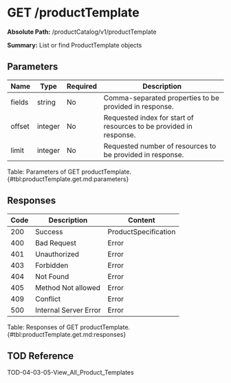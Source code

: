 <!--
    ATTENTION: This file was generated via gradle!
               Do NOT manually edit this file! Any such changes will be overwritten!
-->

# GET /productTemplate

**Absolute Path:** /productCatalog/v1/productTemplate

**Summary:** List or find ProductTemplate objects

## Parameters

| Name | Type | Required | Description |
|------|------|----------|-------------|
| fields | string | No | Comma-separated properties to be provided in response. |
| offset | integer | No | Requested index for start of resources to be provided in response. |
| limit | integer | No | Requested number of resources to be provided in response. |

Table: Parameters of GET productTemplate. {#tbl:productTemplate.get.md:parameters}

## Responses

| Code | Description | Content |
|------|-------------|---------|
| 200 | Success | ProductSpecification |
| 400 | Bad Request | Error |
| 401 | Unauthorized | Error |
| 403 | Forbidden | Error |
| 404 | Not Found | Error |
| 405 | Method Not allowed | Error |
| 409 | Conflict | Error |
| 500 | Internal Server Error | Error |

Table: Responses of GET productTemplate. {#tbl:productTemplate.get.md:responses}

## TOD Reference

TOD-04-03-05-View_All_Product_Templates
